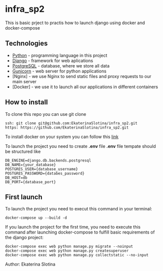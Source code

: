 # infra_sp2                                                                                 

This is basic prject to practis how to launch django using docker and docker-compose

## Technologies

- [Python](https://www.python.org/) - programming language in this project
- [Django](https://www.djangoproject.com/) - framework for web aplications
- [PostgreSQL](https://www.postgresql.org/) - database, where we store all data
- [Gunicorn](https://gunicorn.org/) - web server for python applications
- [Nginx] - we use Nginx to send static files and proxy requests to our main server
- [Docker] - we use it to launch all our applications in different containers

## How to install
To clone this repo you can use git clone
```
ssh: git clone git@github.com:EkaterinaSlotina/infra_sp2.git
https: https://github.com/EkaterinaSlotina/infra_sp2.git
```

To install docker on your system you can follow this [link](https://docs.docker.com/get-docker/)

To launch the project you need to create **.env** file
**.env** file tempate should be structured like

```
DB_ENGINE=django.db.backends.postgresql
DB_NAME={your_database}
POSTGRES_USER={database_username}
POSTGRES_PASSWORD={databes_password}
DB_HOST=db
DB_PORT={database_port}
```

## First launch
To launch the project you need to execut this command in your terminal:

```
docker-compose up --build -d 
```

If you launch the project for the first time, you need to execute this command after launching docker-compose to fulfill basic requirements of the django project:

```
docker-compose exec web python manage.py migrate --noinput 
docker-compose exec web python manage.py createsuperuser 
docker-compose exec web python manage.py collectstatic --no-input
```

Author: Ekaterina Slotina
